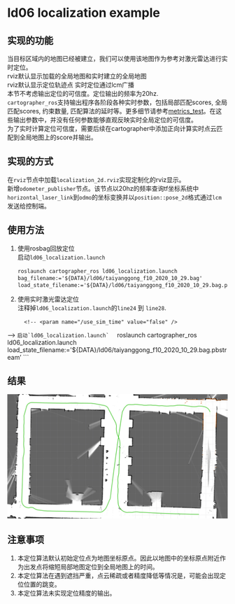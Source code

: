 # ld06 localization example

## 实现的功能
当目标区域内的地图已经被建立，我们可以使用该地图作为参考对激光雷达进行实时定位。  
rviz默认显示加载的全局地图和实时建立的全局地图  
rviz默认显示定位轨迹点
实时定位通过lcm广播  
本节不考虑输出定位的可信度。定位输出的频率为20hz.    
`cartographer_ros`支持输出程序各阶段各种实时参数，包括局部匹配scores, 全局匹配scores, 约束数量, 匹配算法的延时等。更多细节请参考[metrics_test](metrics_test.md)。在这些输出参数中，并没有任何参数能够直观反映实时全局定位的可信度。  
为了实时计算定位可信度，需要后续在cartographer中添加正向计算实时点云匹配到全局地图上的score并输出。

## 实现的方式
在`rviz`节点中加载`localization_2d.rviz`实现定制化的rviz显示。  
新增`odometer_publisher`节点。该节点以20hz的频率查询tf坐标系统中`horizontal_laser_link`到`odmo`的坐标变换并以`position::pose_2d`格式通过`lcm`发送给控制端。

## 使用方法
1. 使用rosbag回放定位  
    启动`ld06_localization.launch`
    ```
    roslaunch cartographer_ros ld06_localization.launch bag_filename:='${DATA}/ld06/taiyanggong_f10_2020_10_29.bag' load_state_filename:='${DATA}/ld06/taiyanggong_f10_2020_10_29.bag.pbstream’
    ```
2. 使用实时激光雷达定位  
    注释掉`ld06_localization.launch`的`line24` 到 `line28`.
    ```
      <!-- <param name="/use_sim_time" value="false" />
  <node name="cartographer_dev_rosbag_publisher" pkg="cartographer_ros"
      type="cartographer_dev_rosbag_publisher" args="
          -bag_filename $(arg bag_filename)"
      output="screen"/> -->
    ```
    启动`ld06_localization.launch`  
    ```
    roslaunch cartographer_ros ld06_localization.launch  load_state_filename:='${DATA}/ld06/taiyanggong_f10_2020_10_29.bag.pbstream’
    ```

## 结果
![localization](../pictures/ld06_localization.png)

## 注意事项
1. 本定位算法默认初始定位点为地图坐标原点。因此以地图中的坐标原点附近作为出发点将缩短局部地图定位到全局地图上的时间。
2. 本定位算法在遇到遮挡严重，点云稀疏或者精度降低等情况是，可能会出现定位位置的跳变。
3. 本定位算法未实现定位精度的输出。